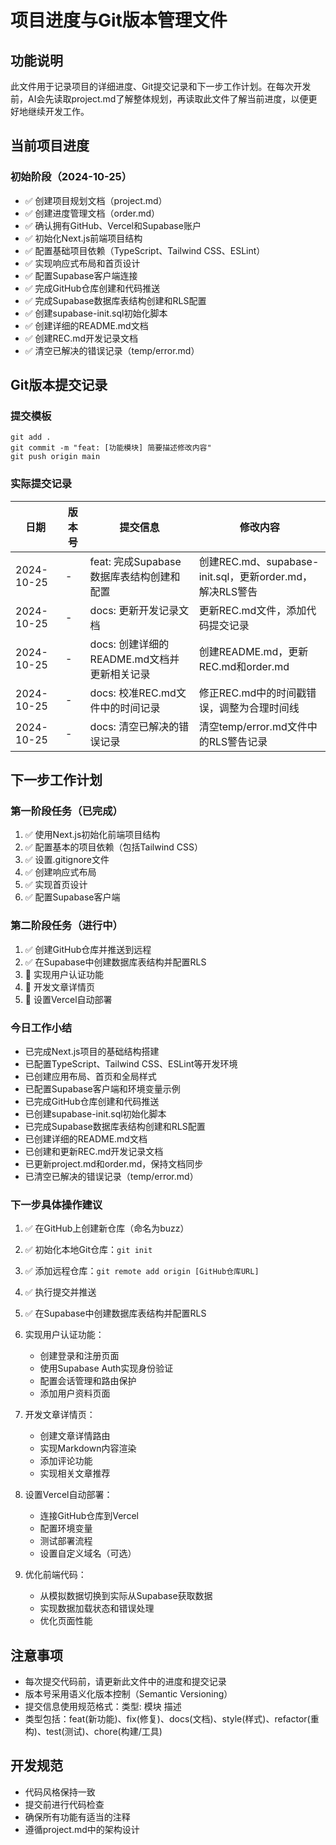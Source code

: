 # 项目进度与Git版本管理文件

## 功能说明
此文件用于记录项目的详细进度、Git提交记录和下一步工作计划。在每次开发前，AI会先读取project.md了解整体规划，再读取此文件了解当前进度，以便更好地继续开发工作。

## 当前项目进度

### 初始阶段（2024-10-25）
- ✅ 创建项目规划文档（project.md）
- ✅ 创建进度管理文档（order.md）
- ✅ 确认拥有GitHub、Vercel和Supabase账户
- ✅ 初始化Next.js前端项目结构
- ✅ 配置基础项目依赖（TypeScript、Tailwind CSS、ESLint）
- ✅ 实现响应式布局和首页设计
- ✅ 配置Supabase客户端连接
- ✅ 完成GitHub仓库创建和代码推送
- ✅ 完成Supabase数据库表结构创建和RLS配置
- ✅ 创建supabase-init.sql初始化脚本
- ✅ 创建详细的README.md文档
- ✅ 创建REC.md开发记录文档
- ✅ 清空已解决的错误记录（temp/error.md）

## Git版本提交记录

### 提交模板
```
git add .
git commit -m "feat: [功能模块] 简要描述修改内容"
git push origin main
```

### 实际提交记录
| 日期 | 版本号 | 提交信息 | 修改内容 |
|------|--------|----------|----------|
| 2024-10-25 | - | feat: 完成Supabase数据库表结构创建和配置 | 创建REC.md、supabase-init.sql，更新order.md，解决RLS警告 |
| 2024-10-25 | - | docs: 更新开发记录文档 | 更新REC.md文件，添加代码提交记录 |
| 2024-10-25 | - | docs: 创建详细的README.md文档并更新相关记录 | 创建README.md，更新REC.md和order.md |
| 2024-10-25 | - | docs: 校准REC.md文件中的时间记录 | 修正REC.md中的时间戳错误，调整为合理时间线 |
| 2024-10-25 | - | docs: 清空已解决的错误记录 | 清空temp/error.md文件中的RLS警告记录

## 下一步工作计划

### 第一阶段任务（已完成）
1. ✅ 使用Next.js初始化前端项目结构
2. ✅ 配置基本的项目依赖（包括Tailwind CSS）
3. ✅ 设置.gitignore文件
4. ✅ 创建响应式布局
5. ✅ 实现首页设计
6. ✅ 配置Supabase客户端

### 第二阶段任务（进行中）
1. ✅ 创建GitHub仓库并推送到远程
2. ✅ 在Supabase中创建数据库表结构并配置RLS
3. 📝 实现用户认证功能
4. 📝 开发文章详情页
5. 📝 设置Vercel自动部署

### 今日工作小结
- 已完成Next.js项目的基础结构搭建
- 已配置TypeScript、Tailwind CSS、ESLint等开发环境
- 已创建应用布局、首页和全局样式
- 已配置Supabase客户端和环境变量示例
- 已完成GitHub仓库创建和代码推送
- 已创建supabase-init.sql初始化脚本
- 已完成Supabase数据库表结构创建和RLS配置
- 已创建详细的README.md文档
- 已创建和更新REC.md开发记录文档
- 已更新project.md和order.md，保持文档同步
- 已清空已解决的错误记录（temp/error.md）

### 下一步具体操作建议
1. ✅ 在GitHub上创建新仓库（命名为buzz）
2. ✅ 初始化本地Git仓库：`git init`
3. ✅ 添加远程仓库：`git remote add origin [GitHub仓库URL]`
4. ✅ 执行提交并推送
5. ✅ 在Supabase中创建数据库表结构并配置RLS

6. 实现用户认证功能：
   - 创建登录和注册页面
   - 使用Supabase Auth实现身份验证
   - 配置会话管理和路由保护
   - 添加用户资料页面

7. 开发文章详情页：
   - 创建文章详情路由
   - 实现Markdown内容渲染
   - 添加评论功能
   - 实现相关文章推荐

8. 设置Vercel自动部署：
   - 连接GitHub仓库到Vercel
   - 配置环境变量
   - 测试部署流程
   - 设置自定义域名（可选）

9. 优化前端代码：
   - 从模拟数据切换到实际从Supabase获取数据
   - 实现数据加载状态和错误处理
   - 优化页面性能

## 注意事项
- 每次提交代码前，请更新此文件中的进度和提交记录
- 版本号采用语义化版本控制（Semantic Versioning）
- 提交信息使用规范格式：类型: 模块 描述
- 类型包括：feat(新功能)、fix(修复)、docs(文档)、style(样式)、refactor(重构)、test(测试)、chore(构建/工具)

## 开发规范
- 代码风格保持一致
- 提交前进行代码检查
- 确保所有功能有适当的注释
- 遵循project.md中的架构设计